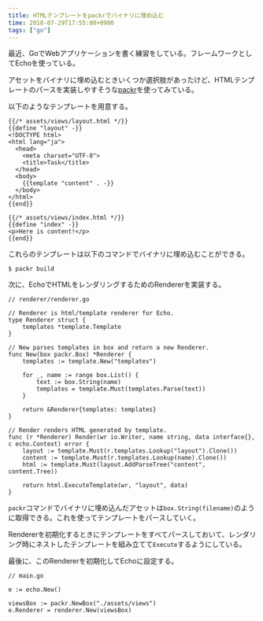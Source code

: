 ```yaml
---
title: HTMLテンプレートをpackrでバイナリに埋め込む
time: 2018-07-29T17:55:00+0900
tags: ["go"]
---
```


最近、GoでWebアプリケーションを書く練習をしている。フレームワークとしてEchoを使っている。

アセットをバイナリに埋め込むときいくつか選択肢があったけど、HTMLテンプレートのパースを実装しやすそうな[packr](https://github.com/gobuffalo/packr)を使ってみている。

以下のようなテンプレートを用意する。

```
{{/* assets/views/layout.html */}}
{{define "layout" -}}
<!DOCTYPE html>
<html lang="ja">
  <head>
    <meta charset="UTF-8">
    <title>Task</title>
  </head>
  <body>
    {{template "content" . -}}
  </body>
</html>
{{end}}
```

```
{{/* assets/views/index.html */}}
{{define "index" -}}
<p>Here is content!</p>
{{end}}
```

これらのテンプレートは以下のコマンドでバイナリに埋め込むことができる。

```
$ packr build
```

次に、EchoでHTMLをレンダリングするためのRendererを実装する。

```
// renderer/renderer.go

// Renderer is html/template renderer for Echo.
type Renderer struct {
	templates *template.Template
}

// New parses templates in box and return a new Renderer.
func New(box packr.Box) *Renderer {
	templates := template.New("templates")

	for _, name := range box.List() {
		text := box.String(name)
		templates = template.Must(templates.Parse(text))
	}

	return &Renderer{templates: templates}
}

// Render renders HTML generated by template.
func (r *Renderer) Render(wr io.Writer, name string, data interface{}, c echo.Context) error {
	layout := template.Must(r.templates.Lookup("layout").Clone())
	content := template.Must(r.templates.Lookup(name).Clone())
	html := template.Must(layout.AddParseTree("content", content.Tree))

	return html.ExecuteTemplate(wr, "layout", data)
}
```

`packr`コマンドでバイナリに埋め込んだアセットは`box.String(filename)`のように取得できる。これを使ってテンプレートをパースしていく。

Rendererを初期化するときにテンプレートをすべてパースしておいて、レンダリング時にネストしたテンプレートを組み立てて`Execute`するようにしている。

最後に、このRendererを初期化してEchoに設定する。

```
// main.go

e := echo.New()

viewsBox := packr.NewBox("./assets/views")
e.Renderer = renderer.New(viewsBox)
```
